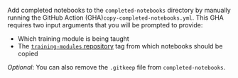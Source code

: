 Add completed notebooks to the `completed-notebooks` directory by manually running the GitHub Action (GHA)`copy-completed-notebooks.yml`.
This GHA requires two input arguments that you will be prompted to provide:

- Which training module is being taught
- The [`training-modules` repository](https://github.com/AlexsLemonade/training-modules) tag from which notebooks should be copied

_Optional_: You can also remove the `.gitkeep` file from `completed-notebooks`.


